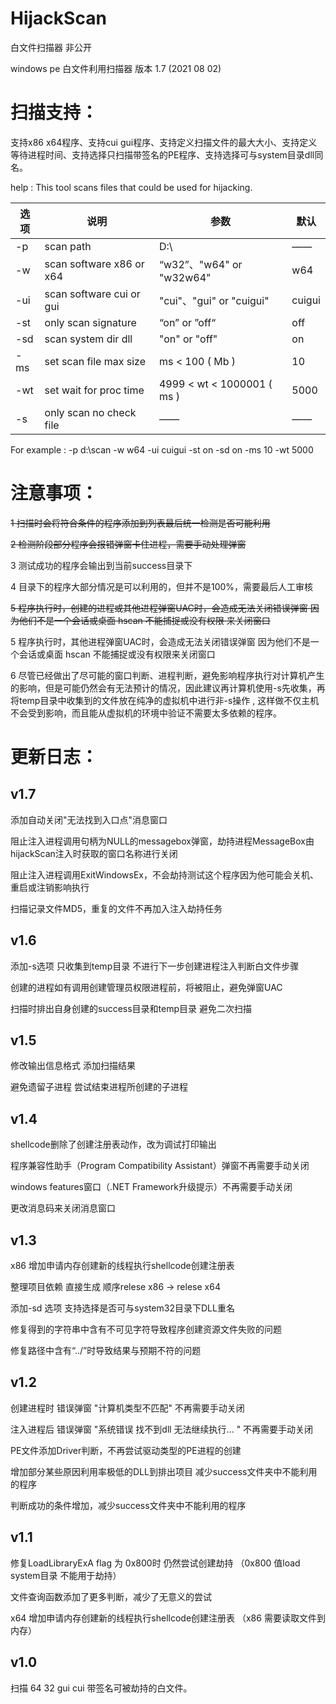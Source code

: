 # HijackScan
白文件扫描器 非公开

windows pe 白文件利用扫描器 版本 1.7 (2021 08 02)

# 扫描支持：

支持x86 x64程序、支持cui gui程序、支持定义扫描文件的最大大小、支持定义等待进程时间、支持选择只扫描带签名的PE程序、支持选择可与system目录dll同名。

help : This tool scans files that could be used for hijacking.

| 选项 | 说明                     | 参数                       | 默认   |
| ---- | ------------------------ | -------------------------- | ------ |
| -p   | scan path                | D:\\                       | ——     |
| -w   | scan software x86 or x64 | “w32”、"w64" or "w32w64"   | w64    |
| -ui  | scan software cui or gui | "cui"、"gui" or "cuigui"   | cuigui |
| -st  | only scan signature      | “on” or ”off“              | off    |
| -sd  | scan system dir dll      | "on" or "off"              | on     |
| -ms  | set scan file max size   | ms < 100 ( Mb )            | 10     |
| -wt  | set wait for proc time   | 4999 < wt < 1000001 ( ms ) | 5000   |
| -s   | only scan no check file  | ——                         | ——     |


   For example : -p d:\\scan -w w64 -ui cuigui -st on -sd on -ms 10 -wt 5000  

# 注意事项：

 ~~1 扫描时会将符合条件的程序添加到列表最后统一检测是否可能利用~~
 
 ~~2 检测阶段部分程序会报错弹窗卡住进程，需要手动处理弹窗~~
 
 3 测试成功的程序会输出到当前success目录下
 
 4 目录下的程序大部分情况是可以利用的，但并不是100%，需要最后人工审核
 
 ~~5 程序执行时，创建的进程或其他进程弹窗UAC时，会造成无法关闭错误弹窗 因为他们不是一个会话或桌面 hscan 不能捕捉或没有权限 来关闭窗口~~
 
 5 程序执行时，其他进程弹窗UAC时，会造成无法关闭错误弹窗 因为他们不是一个会话或桌面 hscan 不能捕捉或没有权限来关闭窗口
 
 6 尽管已经做出了尽可能的窗口判断、进程判断，避免影响程序执行对计算机产生的影响，但是可能仍然会有无法预计的情况，因此建议再计算机使用-s先收集，再将temp目录中收集到的文件放在纯净的虚拟机中进行非-s操作 , 这样做不仅主机不会受到影响，而且能从虚拟机的环境中验证不需要太多依赖的程序。
 
# 更新日志：

## v1.7
 
 添加自动关闭"无法找到入口点"消息窗口
 
 阻止注入进程调用句柄为NULL的messagebox弹窗，劫持进程MessageBox由hijackScan注入时获取的窗口名称进行关闭
 
 阻止注入进程调用ExitWindowsEx，不会劫持测试这个程序因为他可能会关机、重启或注销影响执行
 
 扫描记录文件MD5，重复的文件不再加入注入劫持任务
 
## v1.6
 
 添加-s选项 只收集到temp目录 不进行下一步创建进程注入判断白文件步骤

 创建的进程如有调用创建管理员权限进程前，将被阻止，避免弹窗UAC
 
 扫描时排出自身创建的success目录和temp目录 避免二次扫描
 
## v1.5
 
 修改输出信息格式 添加扫描结果
 
 避免遗留子进程 尝试结束进程所创建的子进程

## v1.4
 
 shellcode删除了创建注册表动作，改为调试打印输出
 
 程序兼容性助手（Program Compatibility Assistant）弹窗不再需要手动关闭
 
 windows features窗口（.NET Framework升级提示）不再需要手动关闭
 
 更改消息码来关闭消息窗口
 
## v1.3
 
 x86 增加申请内存创建新的线程执行shellcode创建注册表
 
 整理项目依赖 直接生成 顺序relese x86 -> relese x64
 
 添加-sd 选项 支持选择是否可与system32目录下DLL重名
 
 修复得到的字符串中含有不可见字符导致程序创建资源文件失败的问题
 
 修复路径中含有“../”时导致结果与预期不符的问题

## v1.2

 创建进程时 错误弹窗 "计算机类型不匹配" 不再需要手动关闭
 
 注入进程后 错误弹窗 "系统错误 找不到dll 无法继续执行... " 不再需要手动关闭

 PE文件添加Driver判断，不再尝试驱动类型的PE进程的创建 

 增加部分某些原因利用率极低的DLL到排出项目 减少success文件夹中不能利用的程序

 判断成功的条件增加，减少success文件夹中不能利用的程序

## v1.1 

 修复LoadLibraryExA flag 为 0x800时 仍然尝试创建劫持 （0x800 值load system目录 不能用于劫持）

 文件查询函数添加了更多判断，减少了无意义的尝试
 
 x64 增加申请内存创建新的线程执行shellcode创建注册表 （x86 需要读取文件到内存）
 
## v1.0 

扫描  64 32 gui cui 带签名可被劫持的白文件。
